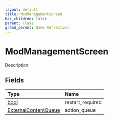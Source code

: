```yaml
---
layout: default
title: ModManagementScreen
has_children: false
parent: Class
grand_parent: Game Reflection
---
```

# ModManagementScreen
Description 

## Fields

| Type | Name |
|:-------------|:--------------|
| [bool](/docs/game-reflection/components/bool) | restart_required |
| [ExternalContentQueue](/docs/game-reflection/classes/external_content_queue) | action_queue |

